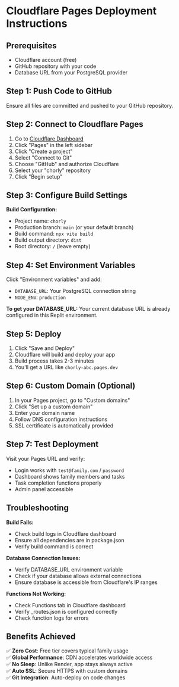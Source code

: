 # Cloudflare Pages Deployment Instructions

## Prerequisites
- Cloudflare account (free)
- GitHub repository with your code
- Database URL from your PostgreSQL provider

## Step 1: Push Code to GitHub
Ensure all files are committed and pushed to your GitHub repository.

## Step 2: Connect to Cloudflare Pages

1. Go to [Cloudflare Dashboard](https://dash.cloudflare.com)
2. Click "Pages" in the left sidebar
3. Click "Create a project"
4. Select "Connect to Git"
5. Choose "GitHub" and authorize Cloudflare
6. Select your "chorly" repository
7. Click "Begin setup"

## Step 3: Configure Build Settings

**Build Configuration:**
- Project name: `chorly`
- Production branch: `main` (or your default branch)
- Build command: `npx vite build`
- Build output directory: `dist`
- Root directory: `/` (leave empty)

## Step 4: Set Environment Variables

Click "Environment variables" and add:
- `DATABASE_URL`: Your PostgreSQL connection string
- `NODE_ENV`: `production`

**To get your DATABASE_URL:**
Your current database URL is already configured in this Replit environment.

## Step 5: Deploy

1. Click "Save and Deploy"
2. Cloudflare will build and deploy your app
3. Build process takes 2-3 minutes
4. You'll get a URL like `chorly-abc.pages.dev`

## Step 6: Custom Domain (Optional)

1. In your Pages project, go to "Custom domains"
2. Click "Set up a custom domain"
3. Enter your domain name
4. Follow DNS configuration instructions
5. SSL certificate is automatically provided

## Step 7: Test Deployment

Visit your Pages URL and verify:
- Login works with `test@family.com` / `password`
- Dashboard shows family members and tasks
- Task completion functions properly
- Admin panel accessible

## Troubleshooting

**Build Fails:**
- Check build logs in Cloudflare dashboard
- Ensure all dependencies are in package.json
- Verify build command is correct

**Database Connection Issues:**
- Verify DATABASE_URL environment variable
- Check if your database allows external connections
- Ensure database is accessible from Cloudflare's IP ranges

**Functions Not Working:**
- Check Functions tab in Cloudflare dashboard
- Verify _routes.json is configured correctly
- Check function logs for errors

## Benefits Achieved

✅ **Zero Cost**: Free tier covers typical family usage  
✅ **Global Performance**: CDN accelerates worldwide access  
✅ **No Sleep**: Unlike Render, app stays always active  
✅ **Auto SSL**: Secure HTTPS with custom domains  
✅ **Git Integration**: Auto-deploy on code changes